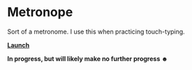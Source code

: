 # Metronope

Sort of a metronome. I use this when practicing touch-typing.

[**Launch**](metronope.github.io)

**In progress, but will likely make no further progress ☻**


